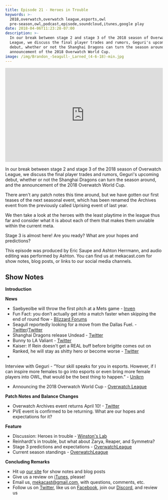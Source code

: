 ```yaml
---
title: Episode 21 - Heroes in Trouble
keywords: >-
  2018,overwatch,overwatch league,esports,owl
  pre-season,owl,podcast,episode,soundcloud,itunes,google play
date: 2018-04-06T11:23:28-07:00
description: >-
  In our break between stage 2 and stage 3 of the 2018 season of Overwatch
  League, we discuss the final player trades and rumors, Geguri's upcoming
  debut, whether or not the Shanghai Dragons can turn the season around, and the
  announcement of the 2018 Overwatch World Cup.
image: /img/Brandon_-Seagull-_Larned_(4-6-18)-min.jpg
---
```

<iframe width="100%" height="300" scrolling="no" frameborder="no" allow="autoplay" src="https://w.soundcloud.com/player/?url=https%3A//api.soundcloud.com/tracks/426064881&color=%238992b9&auto_play=false&hide_related=false&show_comments=true&show_user=true&show_reposts=false&show_teaser=true&visual=true"></iframe>

In our break between stage 2 and stage 3 of the 2018 season of Overwatch League, we discuss the final player trades and rumors, Geguri's upcoming debut, whether or not the Shanghai Dragons can turn the season around, and the announcement of the 2018 Overwatch World Cup.

There aren't any patch notes this time around, but we have gotten our first teases of the next seasonal event, which has been renamed the Archives event from the previously called Uprising event of last year.

We then take a look at the heroes with the least playtime in the league thus far and consider what it is about each of them that makes them unviable within the current meta.

Stage 3 is almost here! Are you ready? What are your hopes and predictions?

This episode was produced by Eric Saupe and Ashton Herrmann, and audio editing was performed by Ashton. You can find us at mekacast.com for show notes, blog posts, or links to our social media channels.

## Show Notes

**Introduction**

**News**

 * Saebyeolbe will throw the first pitch at a Mets game - [Inven](http://m.inven.co.kr/webzine/wznews.php?idx=196592&iskin=esports)
 * Fun Fact: you don’t actually get into a match faster when skipping the end of round flow - [Blizzard Forums](https://us.forums.blizzard.com/en/overwatch/t/leaving-game-when-seeing-defeat-or-victory/48677/8?u=heyzeus-1455)
 * Seagull reportedly looking for a move from the Dallas Fuel. - [Twitter](https://twitter.com/slasher/status/980124924915351552)/[Twitter](https://twitter.com/Slasher/status/980130805161824256)
 * Shanghai Dragons release Undead - [Twitter](https://twitter.com/ShanghaiDragons/status/979233468147154945)
 * Bunny to LA Valiant - [Twitter](https://twitter.com/lavaliant/status/979965769365639168?s=21)
 * Kaiser: If Rein doesn't get a REAL buff before brigitte comes out on Ranked, he will stay as shitty hero or become worse - [Twitter](https://twitter.com/ian9721/status/979823135926247424)
 * 
Interview with Geguri - “Your skill speaks for you in esports. However, if I can inspire more females to go into esports or even bring more female players into OWL, that would be the best thing to happen.” - [Unikrn](https://unikrn.com/s/si54828)
 * Announcing the 2018 Overwatch World Cup - [Overwatch League](https://overwatchleague.com/en-us/news/21665534/announcing-the-2018-overwatch-world-cup)

**Patch Notes and Balance Changes**

 * Overwatch Archives event returns April 10! - [Twitter](https://twitter.com/PlayOverwatch/status/979387722757496834)
  * PVE event is confirmed to be returning. What are our hopes and expectations for it?

**Feature**
 
 * Discussion: Heroes in trouble - [Winston's Lab](https://www.winstonslab.com/customquery/pickrates/)
  * Reinhardt's in trouble, but what about Zarya, Reaper, and Symmetra?
 * Stage 3 predictions and expectations - [OverwatchLeague](https://overwatchleague.com/en-us/schedule)
 * Current season standings - [OverwatchLeague](https://overwatchleague.com/en-us/standings)


**Concluding Remarks**

 *  Hit up [our site](https://www.mekacast.com) for show notes and blog posts
 *  Give us a review on [iTunes](https://itunes.apple.com/us/podcast/mekacast-overwatch-esports-podcast/id1304572195?mt=2), please!
 *  Email us, <mekacast@gmail.com>, with questions, comments, etc.
 *  Follow us on [Twitter](https://twitter.com/MEKAcast), like us on [Facebook](https://www.facebook.com/mekacast/), join our [Discord](https://discord.gg/VFG9Cug), and review us
